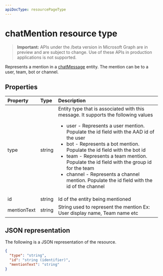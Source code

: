 ```yaml
---
apiDocType: resourcePageType
---
```

# chatMention resource type

> **Important:** APIs under the /beta version in Microsoft Graph are in preview and are subject to change. Use of these APIs in production applications is not supported.

Represents a mention in a [chatMessage](chatMessage.md) entity. The mention can be to a user, team, bot or channel. 

## Properties
| Property	   | Type	|Description|
|:---------------|:--------|:----------|
|type|string| Entity type that is associated with this message. It supports the following values<br><ul><li>user - Represents a user mention. Populate the id field with the AAD id of the user</li><li>bot - Represents a bot mention. Populate the id field with the bot id</li><li>team - Represents a team mention. Populate the id field with the group id for the team</li><li>channel - Represents a channel mention. Populate the id field with the id of the channel| 
|id|string|Id of the entity being mentioned|
|mentionText|string|String used to represent the mention Ex: User display name, Team name etc|

## JSON representation

The following is a JSON representation of the resource.

<!-- {
  "blockType": "resource",
  "keyProperty": "id",
  "@odata.type": "microsoft.graph.chatMention"
}-->

```json
{
  "type": "string",
  "id": "string (identifier)",
  "mentionText": "string"
}

```

<!-- uuid: 8fcb5dbc-d5aa-4681-8e31-b001d5168d79
2015-10-25 14:57:30 UTC -->
<!-- {
  "type": "#page.annotation",
  "description": "chat mention resource",
  "keywords": "",
  "section": "documentation",
  "tocPath": ""
}-->
